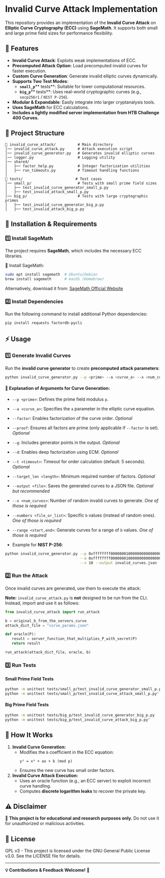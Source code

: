 # **Invalid Curve Attack Implementation**

This repository provides an implementation of the **Invalid Curve Attack** on **Elliptic Curve Cryptography (ECC)** using **SageMath**. It supports both small and large prime field sizes for performance flexibility.

## **📌 Features**

- **Invalid Curve Attack**: Exploits weak implementations of ECC.
- **Precomputed Attack Option**: Load precomputed invalid curves for faster execution.
- **Custom Curve Generation**: Generate invalid elliptic curves dynamically.
- **Supports Two Test Modes**:
  - **`small_p`**** tests**: Suitable for lower computational resources.
  - **`big_p`**** tests**: Uses real-world cryptographic curves (e.g., `secp256r1` / `NIST P-256`).
- **Modular & Expandable**: Easily integrate into larger cryptanalysis tools.
- **Uses SageMath** for ECC calculations.
- **Includes a lightly modified server implementation from HTB Challenge 400 Curves.**

## **📂 Project Structure**

```
📁 invalid_curve_attack/          # Main directory
│── invalid_curve_attack.py      # Attack execution script
│── invalid_curve_generator.py   # Generates invalid elliptic curves
│── logger.py                    # Logging utility
│── shared/
│   ├── factor_help.py           # Integer factorization utilities
│   ├── run_timeouts.py          # Timeout handling functions
│
📁 tests/                        # Test cases
│── small_p/                     # Tests with small prime field sizes
│   ├── test_invalid_curve_generator_small_p.py
│   ├── test_invalid_attack_small_p.py
│── big_p/                       # Tests with large cryptographic primes
│   ├── test_invalid_curve_generator_big_p.py
│   ├── test_invalid_attack_big_p.py
```

## **🚀 Installation & Requirements**

### **1️⃣ Install SageMath**

The project requires **SageMath**, which includes the necessary ECC libraries.

🔹 Install SageMath:

```bash
sudo apt install sagemath  # Ubuntu/Debian
brew install sagemath      # macOS (Homebrew)
```

Alternatively, download it from: [SageMath Official Website](https://www.sagemath.org/download.html)

### **2️⃣ Install Dependencies**

Run the following command to install additional Python dependencies:

```bash
pip install requests factordb-pycli
```

## **⚡ Usage**

### **1️⃣ Generate Invalid Curves**

Run the **invalid curve generator** to create **precomputed attack parameters**:

```bash
python invalid_curve_generator.py --p <prime> --a <curve_a> --x <num_curves>
```

#### **📌 Explanation of Arguments for Curve Generation:**

- `--p <prime>`: Defines the prime field modulus `p`.
- `--a <curve_a>`: Specifies the `a` parameter in the elliptic curve equation.
- `--factor`: Enables factorization of the curve order.  _Optional_
- `--proof`: Ensures all factors are prime (only applicable if `--factor` is set).  _Optional_
- `--g`: Includes generator points in the output.  _Optional_
- `--d`: Enables deep factorization using ECM.  _Optional_
- `--t <timeout>`: Timeout for order calculation (default: 5 seconds). _Optional_
- `--target_len <length>`: Minimum required number of factors.  _Optional_
- `--output <file>`: Saves the generated curves to a JSON file. _Optional but recommended_
- `--x <num_curves>`: Number of random invalid curves to generate. _One of those is required_
- `--numbers <file_or_list>`: Specific `b` values (instead of random ones). _One of those is required_
- `--range <start,end>`: Generate curves for a range of `b` values. _One of those is required_

- Example for **NIST P-256**:

```bash
python invalid_curve_generator.py --p 0xffffffff00000001000000000000000000000000ffffffffffffffffffffffff \
                                  --a 0xffffffff00000001000000000000000000000000fffffffffffffffffffffffc \
                                  --x 10 --output invalid_curves.json
```

### **2️⃣ Run the Attack**

Once invalid curves are generated, use them to execute the attack:

**Note:** `invalid_curve_attack.py` is **not** designed to be run from the CLI. Instead, import and use it as follows:

```python
from invalid_curve_attack import run_attack

b = original_b_from_the_servers_curve
attack_dict_file = "curve_params.json"

def oracle(P):
   result = server_function_that_multiplies_P_with_secret(P)
   return result

run_attack(attack_dict_file, oracle, b)
```

### **3️⃣ Run Tests**

#### **Small Prime Field Tests**

```bash
python -m unittest tests/small_p/test_invalid_curve_generator_small_p.py
python -m unittest tests/small_p/test_invalid_curve_attack_small_p.py"
```

#### **Big Prime Field Tests**

```bash
python -m unittest tests/big_p/test_invalid_curve_generator_big_p.py
python -m unittest tests/big_p/test_invalid_curve_attack_big_p.py"
```

## **🔬 How It Works**

1. **Invalid Curve Generation:**
   - Modifies the `b` coefficient in the ECC equation:
     ```
     y² = x³ + ax + b (mod p)
     ```
   - Ensures the new curve has small order factors.
2. **Invalid Curve Attack Execution:**
   - Uses an oracle function (e.g., an ECC server) to exploit incorrect curve handling.
   - Computes **discrete logarithm leaks** to recover the private key.

## **⚠️ Disclaimer**

🚨 **This project is for educational and research purposes only.** Do not use it for unauthorized or malicious activities.

## **📜 License**

GPL v3 - This project is licensed under the GNU General Public License v3.0. See the LICENSE file for details.

---

**💡 Contributions & Feedback Welcome!** 🚀

